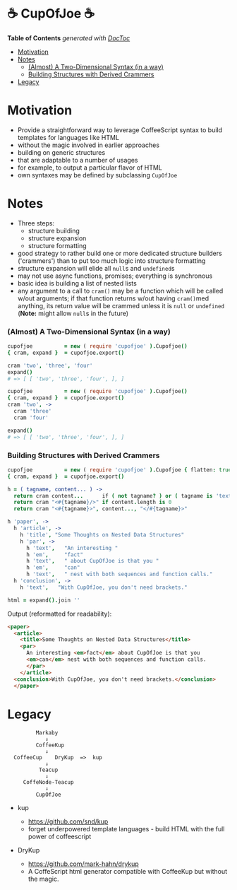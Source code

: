 
# &#x2615; CupOfJoe &#x2615;


<!-- START doctoc generated TOC please keep comment here to allow auto update -->
<!-- DON'T EDIT THIS SECTION, INSTEAD RE-RUN doctoc TO UPDATE -->
**Table of Contents**  *generated with [DocToc](https://github.com/thlorenz/doctoc)*

- [Motivation](#motivation)
- [Notes](#notes)
    - [(Almost) A Two-Dimensional Syntax (in a way)](#almost-a-two-dimensional-syntax-in-a-way)
    - [Building Structures with Derived Crammers](#building-structures-with-derived-crammers)
- [Legacy](#legacy)

<!-- END doctoc generated TOC please keep comment here to allow auto update -->


# Motivation

* Provide a straightforward way to leverage CoffeeScript syntax to build templates for languages like HTML
* without the magic involved in earlier approaches
* building on generic structures
* that are adaptable to a number of usages
* for example, to output a particular flavor of HTML
* own syntaxes may be defined by subclassing `CupOfJoe`

# Notes

* Three steps:
  * structure building
  * structure expansion
  * structure formatting
* good strategy to rather build one or more dedicated structure builders ('crammers') than to put too much
  logic into structure formatting
* structure expansion will elide all `null`s and `undefined`s
* may not use async functions, promises; everything is synchronous
* basic idea is building a list of nested lists
* any argument to a call to `cram()` may be a function which will be called w/out arguments; if that
  function returns w/out having `cram()`med anything, its return value will be crammed unless it is `null`
  or `undefined` (**Note:** might allow `null`s in the future)

### (Almost) A Two-Dimensional Syntax (in a way)



```coffee
cupofjoe          = new ( require 'cupofjoe' ).Cupofjoe()
{ cram, expand }  = cupofjoe.export()

cram 'two', 'three', 'four'
expand()
# => [ [ 'two', 'three', 'four', ], ]
```


```coffee
cupofjoe          = new ( require 'cupofjoe' ).Cupofjoe()
{ cram, expand }  = cupofjoe.export()
cram 'two', ->
  cram 'three'
  cram 'four'

expand()
# => [ [ 'two', 'three', 'four', ], ]
```

### Building Structures with Derived Crammers


```coffee
cupofjoe          = new ( require 'cupofjoe' ).Cupofjoe { flatten: true, }
{ cram, expand }  = cupofjoe.export()

h = ( tagname, content... ) ->
  return cram content...      if ( not tagname? ) or ( tagname is 'text' )
  return cram "<#{tagname}/>" if content.length is 0
  return cram "<#{tagname}>", content..., "</#{tagname}>"

h 'paper', ->
  h 'article', ->
    h 'title', "Some Thoughts on Nested Data Structures"
    h 'par', ->
      h 'text',   "An interesting "
      h 'em',     "fact"
      h 'text',   " about CupOfJoe is that you "
      h 'em',     "can"
      h 'text',   " nest with both sequences and function calls."
  h 'conclusion', ->
    h 'text',   "With CupOfJoe, you don't need brackets."

html = expand().join ''
```

Output (reformatted for readability):

```html
<paper>
  <article>
    <title>Some Thoughts on Nested Data Structures</title>
    <par>
      An interesting <em>fact</em> about CupOfJoe is that you
      <em>can</em> nest with both sequences and function calls.
      </par>
    </article>
  <conclusion>With CupOfJoe, you don't need brackets.</conclusion>
  </paper>
```

# Legacy

```
         Markaby
            ⇓
         CoffeeKup
            ⇓
  CoffeeCup    DryKup  =>  kup
            ⇓
          Teacup
            ⇓
     CoffeNode-Teacup
            ⇓
         CupOfJoe
```

* kup
  * https://github.com/snd/kup
  * forget underpowered template languages - build HTML with the full power of coffeescript

* DryKup
  * https://github.com/mark-hahn/drykup
  * A CoffeScript html generator compatible with CoffeeKup but without the magic.
